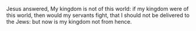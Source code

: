 Jesus answered, My kingdom is not of this world: if my kingdom were of this world, then would my servants fight, that I should not be delivered to the Jews: but now is my kingdom not from hence.
